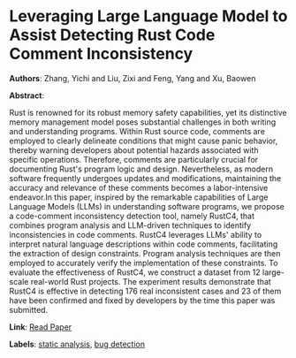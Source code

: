# Leveraging Large Language Model to Assist Detecting Rust Code Comment Inconsistency

**Authors**: Zhang, Yichi and Liu, Zixi and Feng, Yang and Xu, Baowen

**Abstract**:

Rust is renowned for its robust memory safety capabilities, yet its distinctive memory management model poses substantial challenges in both writing and understanding programs. Within Rust source code, comments are employed to clearly delineate conditions that might cause panic behavior, thereby warning developers about potential hazards associated with specific operations. Therefore, comments are particularly crucial for documenting Rust's program logic and design. Nevertheless, as modern software frequently undergoes updates and modifications, maintaining the accuracy and relevance of these comments becomes a labor-intensive endeavor.In this paper, inspired by the remarkable capabilities of Large Language Models (LLMs) in understanding software programs, we propose a code-comment inconsistency detection tool, namely RustC4, that combines program analysis and LLM-driven techniques to identify inconsistencies in code comments. RustC4 leverages LLMs' ability to interpret natural language descriptions within code comments, facilitating the extraction of design constraints. Program analysis techniques are then employed to accurately verify the implementation of these constraints. To evaluate the effectiveness of RustC4, we construct a dataset from 12 large-scale real-world Rust projects. The experiment results demonstrate that RustC4 is effective in detecting 176 real inconsistent cases and 23 of them have been confirmed and fixed by developers by the time this paper was submitted.

**Link**: [Read Paper](https://doi.org/10.1145/3691620.3695010)

**Labels**: [static analysis](../../labels/static_analysis.md), [bug detection](../../labels/bug_detection.md)
